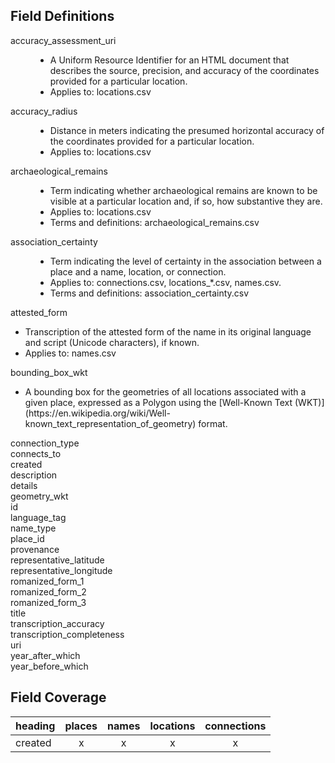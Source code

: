 

## Field Definitions

<dl>
    <dt>accuracy_assessment_uri</dt>
    <dd>
        <ul>
            <li>A Uniform Resource Identifier for an HTML document that describes the source, precision, and accuracy of the coordinates provided for a particular location.</li>
            <li>Applies to: locations.csv</li>
        </ul>
    </dd>
    <dt>accuracy_radius</dt>
    <dd>
        <ul>
            <li>Distance in meters indicating the presumed horizontal accuracy of the coordinates provided for a particular location.</li>
            <li>Applies to: locations.csv</li>
        </ul>
    </dd>
    <dt>archaeological_remains</dt>
    <dd>
        <ul>
            <li>Term indicating whether archaeological remains are known to be visible at a particular location and, if so, how substantive they are.</li>
            <li>Applies to: locations.csv</li>
            <li>Terms and definitions: archaeological_remains.csv</li>
        </ul>
    </dd>
    <dt>association_certainty</dt>
    <dd>
        <ul>
            <li>Term indicating the level of certainty in the association between a place and a name, location, or connection.</li>
            <li>Applies to: connections.csv, locations_*.csv, names.csv.</li>
            <li>Terms and definitions: association_certainty.csv</li>
        </ul>
    </dd>
    <dt>attested_form</dt>
        <ul>
            <li>Transcription of the attested form of the name in its original language and script (Unicode characters), if known.</li>
            <li>Applies to: names.csv</li>
        </ul>
    <dd></dd>
    <dt>bounding_box_wkt</dt>
        <ul>
            <li>A bounding box for the geometries of all locations associated with a given place, expressed as a Polygon using the [Well-Known Text (WKT)](https://en.wikipedia.org/wiki/Well-known_text_representation_of_geometry) format.</li>
        </ul>
    <dd></dd>
    <dt>connection_type</dt>
    <dd></dd>
    <dt>connects_to</dt>
    <dd></dd>
    <dt>created</dt>
    <dd></dd>
    <dt>description</dt>
    <dd></dd>
    <dt>details</dt>
    <dd></dd>
    <dt>geometry_wkt</dt>
    <dd></dd>
    <dt>id</dt>
    <dd></dd>
    <dt>language_tag</dt>
    <dd></dd>
    <dt>name_type</dt>
    <dd></dd>
    <dt>place_id</dt>
    <dd></dd>
    <dt>provenance</dt>
    <dd></dd>
    <dt>representative_latitude</dt>
    <dd></dd>
    <dt>representative_longitude</dt>
    <dd></dd>
    <dt>romanized_form_1</dt>
    <dd></dd>
    <dt>romanized_form_2</dt>
    <dd></dd>
    <dt>romanized_form_3</dt>
    <dd></dd>
    <dt>title</dt>
    <dd></dd>
    <dt>transcription_accuracy</dt>
    <dd></dd>
    <dt>transcription_completeness</dt>
    <dd></dd>
    <dt>uri</dt>
    <dd></dd>
    <dt>year_after_which</dt>
    <dd></dd>
    <dt>year_before_which</dt>
    <dd></dd>

</dl>

## Field Coverage

| heading | places | names | locations | connections |
| --- |:---:|:---:|:---:|:---:|
| created | x | x | x | x |